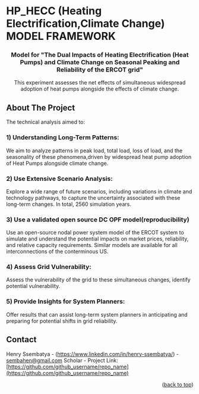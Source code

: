 # HP_HECC (Heating Electrification,Climate Change) MODEL FRAMEWORK

<div align="center">
<h3 align="center">Model for "The Dual Impacts of Heating Electrification (Heat Pumps) and Climate Change on Seasonal Peaking and Reliability of the ERCOT grid"</h3>

  <p align="center">
    This experiment assesses the net effects of simultaneous widespread adoption of heat pumps alongside the effects of climate change.
    </p>
    
</div>

<!-- ABOUT THE PROJECT -->
## About The Project

The technical analysis aimed to:

### 1) Understanding Long-Term Patterns:
   We aim to analyze patterns in peak load, total load, loss of load, and the seasonality of these phenomena,driven by widespread heat pump adoption of Heat Pumps alongside climate change.

### 2) Use Extensive Scenario Analysis:
  Explore a wide range of future scenarios, including variations in climate and technology pathways, to capture the uncertainty associated with these long-term changes. In total, 2560 simulation years.

### 3) Use a validated open source DC OPF model(reproducibility)
  Use an open-source nodal power system model of the ERCOT system to simulate and understand the potential impacts on market prices, reliability, and relative   capacity requirements. Similar models are available for all interconnections of the conterminous US.

### 4) Assess Grid Vulnerability:
   Assess the vulnerability of the grid to these simultaneous changes, identify potential vulnerability.

### 5) Provide Insights for System Planners:
  Offer results that can assist long-term system planners in anticipating and preparing for potential shifts in grid reliability.




<!-- CONTACT -->
## Contact

Henry Ssembatya - (https://www.linkedin.com/in/henry-ssembatya/) - sembahen@gmail.com
Scholar -
Project Link: [https://github.com/github_username/repo_name](https://github.com/github_username/repo_name)

<p align="right">(<a href="#readme-top">back to top</a>)</p>
